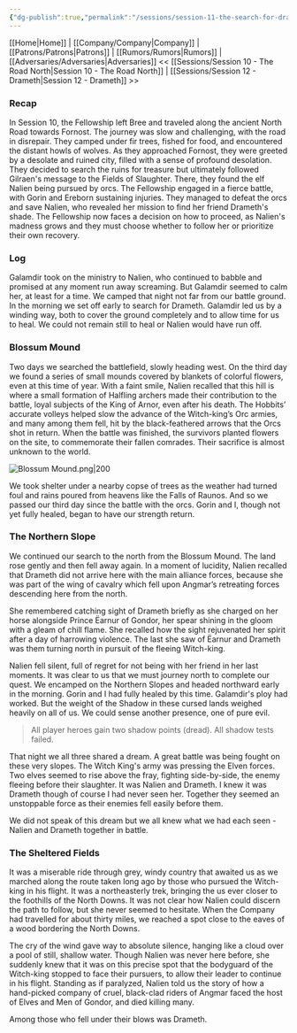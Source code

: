 ```yaml
---
{"dg-publish":true,"permalink":"/sessions/session-11-the-search-for-drameth/","tags":["TOR","tolkien","lord-of-the-rings","middle-earth"]}
---
```


[[Home\|Home]] | [[Company/Company\|Company]] | [[Patrons/Patrons\|Patrons]] | [[Rumors/Rumors\|Rumors]] | [[Adversaries/Adversaries\|Adversaries]]
<< [[Sessions/Session 10 - The Road North\|Session 10 - The Road North]] | [[Sessions/Session 12 - Drameth\|Session 12 - Drameth]] >>
### Recap
In Session 10, the Fellowship left Bree and traveled along the ancient North Road towards Fornost. The journey was slow and challenging, with the road in disrepair. They camped under fir trees, fished for food, and encountered the distant howls of wolves. As they approached Fornost, they were greeted by a desolate and ruined city, filled with a sense of profound desolation. They decided to search the ruins for treasure but ultimately followed Gilraen's message to the Fields of Slaughter. There, they found the elf Nalien being pursued by orcs. The Fellowship engaged in a fierce battle, with Gorin and Ereborn sustaining injuries. They managed to defeat the orcs and save Nalien, who revealed her mission to find her friend Drameth's shade. The Fellowship now faces a decision on how to proceed, as Nalien's madness grows and they must choose whether to follow her or prioritize their own recovery.
### Log


Galamdir took on the ministry to Nalien, who continued to babble and promised at any moment run away screaming. But Galamdir seemed to calm her, at least for a time.  We camped that night not far from our battle ground. In the morning we set off early to search for Drameth. Galamdir led us by a winding way, both to cover the ground completely and to allow time for us to heal. We could not remain still to heal or Nalien would have run off. 
### Blossum Mound
Two days we searched the battlefield, slowly heading west. On the third day we found a series of small mounds covered by blankets of colorful flowers, even at this time of year. With a faint smile, Nalien recalled that this hill is where a small formation of Halfling archers made their contribution to the battle, loyal subjects of the King of Arnor, even after his death. The Hobbits’ accurate volleys helped slow the advance of the Witch-king’s Orc armies, and many among them fell, hit by the black-feathered arrows that the Orcs shot in return. When the battle was finished, the survivors planted flowers on the site, to commemorate their fallen comrades. Their sacrifice is almost unknown to the world.

![Blossum Mound.png|200](/img/user/zz_assetts/Blossum%20Mound.png)

We took shelter under a nearby copse of trees as the weather had turned foul and rains poured from heavens like the Falls of Raunos. And so we passed our third day since the battle with the orcs. Gorin and I, though not yet fully healed, began to have our strength return.

### The Northern Slope
We continued our search to the north from the Blossum Mound. The land rose gently and then fell away again. In a moment of lucidity, Nalien recalled that Drameth did not arrive here with the main alliance forces, because she was part of the wing of cavalry which fell upon Angmar’s retreating forces descending here from the north.

She remembered catching sight of Drameth briefly as she charged on her horse alongside Prince Ëarnur of Gondor, her spear shining in the gloom with a gleam of chill flame. She recalled how the sight rejuvenated her spirit after a day of harrowing violence. The last she saw of Ëarnur and Drameth was them turning north in pursuit of the fleeing Witch-king.

Nalien fell silent, full of regret for not being with her friend in her last moments. It was  clear to us that we must journey north to complete our quest. We encamped on the Northern Slopes and headed northward early in the morning. Gorin and I had fully healed by this time. Galamdir's ploy had worked. But the weight of the Shadow in these cursed lands weighed heavily on all of us. We could  sense another presence, one of pure evil. 

> All player heroes gain two shadow points (dread). All shadow tests failed.

That night we all three shared a dream. A great battle was being fought on these very slopes. The Witch King's army was pressing the Elven forces. Two elves seemed to rise above the fray, fighting side-by-side, the enemy fleeing before their slaughter. It was Nalien and Drameth. I knew it was Drameth though of course I had never seen her. Together they seemed an unstoppable force as their enemies fell easily before them. 

We did not speak of this dream but we all knew what we had each seen - Nalien and Drameth together in battle.

### The Sheltered Fields
It was a miserable ride through grey, windy country that awaited us as we marched along the route taken long ago by those who pursued the Witch-king in his flight. It was a northeasterly trek, bringing the us ever closer to the foothills of the North Downs. It was not clear how Nalien could discern the path to follow, but she never seemed to hesitate. When the Company had travelled for about thirty miles, we reached a spot close to the eaves of a wood bordering the North Downs. 

The cry of the wind gave way to absolute silence, hanging like a cloud over a pool of still, shallow water. Though Nalien was never here before, she suddenly knew that it was on this precise spot that the bodyguard of the Witch-king stopped to face their pursuers, to allow their leader to continue in his flight. Standing as if paralyzed, Nalien told us the story of how a hand-picked company of cruel, black-clad riders of Angmar faced the host of Elves and Men of Gondor, and died killing many. 

Among those who fell under their blows was Drameth.

